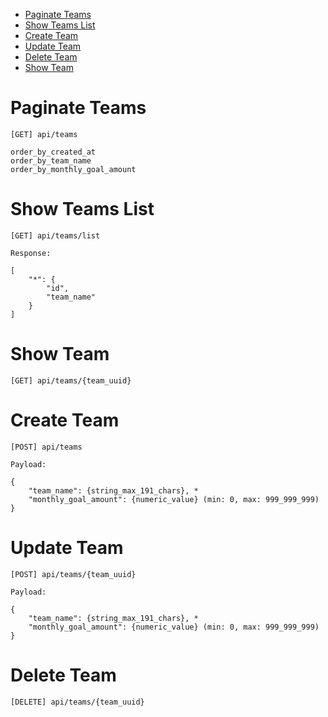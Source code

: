 * [Paginate Teams](#paginate-teams)
* [Show Teams List](#show-teams-list)
* [Create Team](#create-team)
* [Update Team](#update-team)
* [Delete Team](#delete-team)
* [Show Team](#show-team)

# Paginate Teams

    [GET] api/teams
    
    order_by_created_at
    order_by_team_name
    order_by_monthly_goal_amount

# Show Teams List

    [GET] api/teams/list

    Response:
    
    [
        "*": {
            "id",
            "team_name"
        }
    ]

# Show Team

    [GET] api/teams/{team_uuid}

# Create Team

    [POST] api/teams
        
    Payload:
    
    {
        "team_name": {string_max_191_chars}, *
        "monthly_goal_amount": {numeric_value} (min: 0, max: 999_999_999)
    }

# Update Team

    [POST] api/teams/{team_uuid}
        
    Payload:
    
    {
        "team_name": {string_max_191_chars}, *
        "monthly_goal_amount": {numeric_value} (min: 0, max: 999_999_999)
    }

# Delete Team

    [DELETE] api/teams/{team_uuid}
